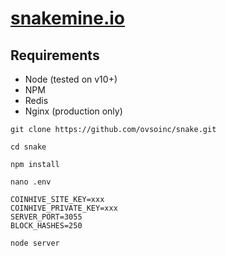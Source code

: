 # [snakemine.io](https://snakemine.io)

## Requirements

* Node (tested on v10+)
* NPM
* Redis
* Nginx (production only)

```
git clone https://github.com/ovsoinc/snake.git
```

```
cd snake
```

```
npm install
```

```
nano .env
```

	COINHIVE_SITE_KEY=xxx
	COINHIVE_PRIVATE_KEY=xxx
	SERVER_PORT=3055
	BLOCK_HASHES=250

```
node server
```
